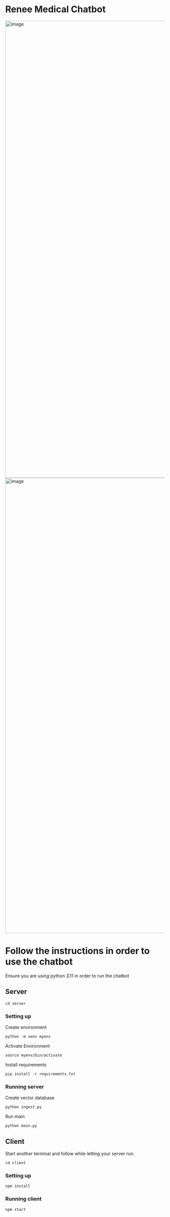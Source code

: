 # Renee Medical Chatbot

<img width="1440" alt="image" src="https://github.com/srivantv/renee-chatbot/assets/126191857/37ae6e68-62ef-4f98-9b6d-f6fcc6c62646">

<img width="1434" alt="image" src="https://github.com/srivantv/renee-chatbot/assets/126191857/cf0c91fa-a072-4625-8e93-0cca05a3e46a">

# Follow the instructions in order to use the chatbot

Ensure you are using python 3.11 in order to run the chatbot

## Server

```
cd server
```
### Setting up

Create environment
```
python -m venv myenv
```
Activate Environment
```
source myenv/bin/activate
```
Install requirements
```
pip install -r requirements.txt
```
### Running server
Create vector database
```
python ingest.py
```
Run main
```
python main.py
```

## Client
Start another terminal and follow while letting your server run.

```
cd client
```
### Setting up

```
npm install
```

### Running client

```
npm start
```
